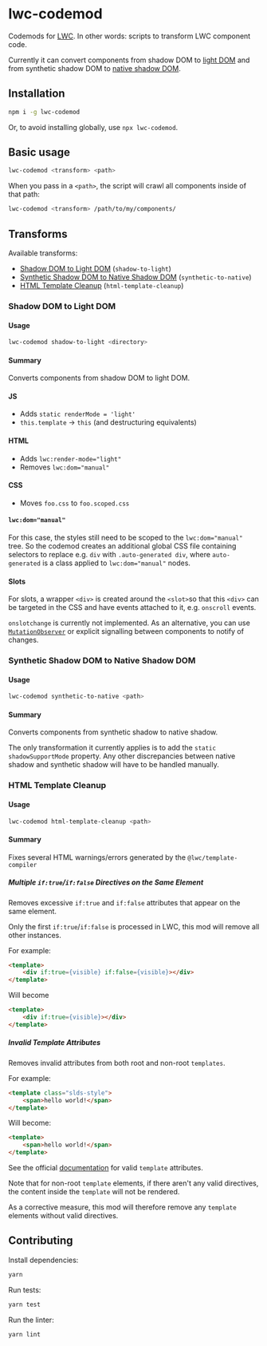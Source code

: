 # lwc-codemod

Codemods for [LWC](https://lwc.dev/). In other words: scripts to transform LWC component code.

Currently it can convert components from shadow DOM to [light DOM](https://lwc.dev/guide/light_dom#light-dom-(developer-preview)) and from synthetic shadow DOM to [native shadow DOM](https://rfcs.lwc.dev/rfcs/lwc/0115-mixed-shadow-mode).

## Installation

```sh
npm i -g lwc-codemod
```

Or, to avoid installing globally, use `npx lwc-codemod`.

## Basic usage

```sh
lwc-codemod <transform> <path>
```

When you pass in a `<path>`, the script will crawl all components inside of that path:

```sh
lwc-codemod <transform> /path/to/my/components/
```

## Transforms

Available transforms:

- [Shadow DOM to Light DOM](#shadow-dom-to-light-dom) (`shadow-to-light`)
- [Synthetic Shadow DOM to Native Shadow DOM](#synthetic-shadow-dom-to-native-shadow-dom) (`synthetic-to-native`)
- [HTML Template Cleanup](#html-template-cleanup) (`html-template-cleanup`)

### Shadow DOM to Light DOM

#### Usage

```sh
lwc-codemod shadow-to-light <directory>
```

#### Summary

Converts components from shadow DOM to light DOM.

#### JS

- Adds `static renderMode = 'light'`
- `this.template` -> `this` (and destructuring equivalents)

#### HTML

- Adds `lwc:render-mode="light"`
- Removes `lwc:dom="manual"`

#### CSS

- Moves `foo.css` to `foo.scoped.css`

#### `lwc:dom="manual"`

For this case, the styles still need to be scoped to the `lwc:dom="manual"` tree. So the codemod creates an additional global CSS file containing selectors to replace e.g. `div` with `.auto-generated div`, where `auto-generated` is a class applied to `lwc:dom="manual"` nodes.

#### Slots

For slots, a wrapper `<div>` is created around the `<slot>`so that this `<div>` can be targeted in the CSS and have events attached to it, e.g. `onscroll` events.

`onslotchange` is currently not implemented. As an alternative, you can use [`MutationObserver`](https://developer.mozilla.org/en-US/docs/Web/API/MutationObserver) or explicit signalling between components to notify of changes. 

### Synthetic Shadow DOM to Native Shadow DOM

#### Usage

```sh
lwc-codemod synthetic-to-native <path>
```

#### Summary

Converts components from synthetic shadow to native shadow.

The only transformation it currently applies is to add the `static shadowSupportMode` property. Any other discrepancies between native shadow and synthetic shadow will have to be handled manually.

### HTML Template Cleanup

#### Usage

```sh
lwc-codemod html-template-cleanup <path>
```

#### Summary

Fixes several HTML warnings/errors generated by the `@lwc/template-compiler`

##### Multiple `if:true`/`if:false` Directives on the Same Element

Removes excessive `if:true` and `if:false` attributes that appear on the same element. 

Only the first `if:true`/`if:false` is processed in LWC, this mod will remove all other instances.

For example:

```html
<template>
    <div if:true={visible} if:false={visible}></div>
</template>
```

Will become

```html
<template>
    <div if:true={visible}></div>
</template>
```

##### Invalid Template Attributes

Removes invalid attributes from both root and non-root `templates`.

For example:

```html
<template class="slds-style">
    <span>hello world!</span>
</template>
```

Will become:

```html
<template>
    <span>hello world!</span>
</template>
```

See the official [documentation](https://developer.salesforce.com/docs/component-library/documentation/en/lwc/lwc.reference_directives) for valid `template` attributes.

Note that for non-root `template` elements, if there aren't any valid directives, the content inside the `template` will not be rendered.

As a corrective measure, this mod will therefore remove any `template` elements without valid directives.

## Contributing

Install dependencies:

```sh
yarn
```

Run tests:

```sh
yarn test
```

Run the linter:

```sh
yarn lint
```
